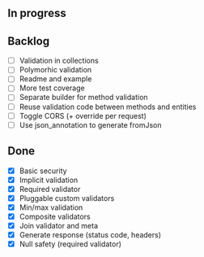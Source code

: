 In progress
-----------

Backlog
-------
 * [ ] Validation in collections
 * [ ] Polymorhic validation
 * [ ] Readme and example
 * [ ] More test coverage
 * [ ] Separate builder for method validation
 * [ ] Reuse validation code between methods and entities
 * [ ] Toggle CORS (+ override per request)
 * [ ] Use json_annotation to generate fromJson
 
Done
----
 * [x] Basic security
 * [x] Implicit validation
 * [x] Required validator
 * [x] Pluggable custom validators
 * [x] Min/max validation
 * [x] Composite validators
 * [x] Join validator and meta
 * [x] Generate response (status code, headers)
 * [x] Null safety (required validator)
